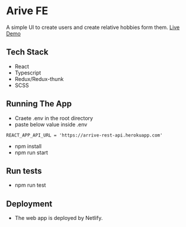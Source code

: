 
# Arive FE

A simple UI to create users and create relative hobbies form them. [Live Demo](https://arive-hobbies.netlify.app)


## Tech Stack
- React 
- Typescript
- Redux/Redux-thunk
- SCSS


## Running The App

- Craete .env in the root directory 
- paste below value inside .env
```
REACT_APP_API_URL = 'https://arrive-rest-api.herokuapp.com'
```
- npm install 
- npm run start 

## Run tests

- npm run test 


## Deployment 

- The web app is deployed by Netlify. 